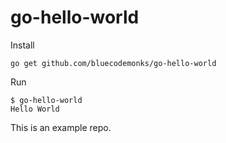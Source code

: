 # go-hello-world

Install

```
go get github.com/bluecodemonks/go-hello-world
```

Run

```
$ go-hello-world
Hello World
```
This is an example repo.